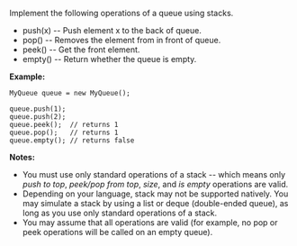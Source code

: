 Implement the following operations of a queue using stacks.

* push(x) -- Push element x to the back of queue.
* pop() -- Removes the element from in front of queue.
* peek() -- Get the front element.
* empty() -- Return whether the queue is empty.

**Example:**

```
MyQueue queue = new MyQueue();

queue.push(1);
queue.push(2);  
queue.peek();  // returns 1
queue.pop();   // returns 1
queue.empty(); // returns false
```

**Notes:**

* You must use only standard operations of a stack -- which means only *push to top*, *peek/pop from top*, *size*, and *is empty* operations are valid.
* Depending on your language, stack may not be supported natively. You may simulate a stack by using a list or deque (double-ended queue), as long as you use only standard operations of a stack.
* You may assume that all operations are valid (for example, no pop or peek operations will be called on an empty queue).